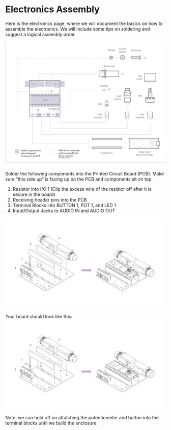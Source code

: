 # Electronics Assembly

Here is the electronics page, where we will document the basics on how to assemble the electronics. We will include some tips on soldering and suggest a logical assembly order. 

![Electronic Overview with brakedown of the PCB and components](Img/electronic_overview.jpg)

Solder the following components into the Printed Circuit Board (PCB). Make sure “this side up” is facing up on the PCB and components sit on top.

1. Resistor into I/O 1 (Clip the excess wire of the resistor off after it is secure in the board)
2. Receiving header pins into the PCB
3. Terminal Blocks into BUTTON 1, POT 1, and LED 1 
4. Input/Output Jacks to AUDIO IN and AUDIO OUT

![Perspective drawing of component locations](Img/electronic_solder_order.jpg)

Your board should look like this:
![Completed PCB with designated components soldered into place](Img/electronic_solder_order.jpg)

Note: we can hold off on attatching the potentiometer and button into the terminal blocks until we build the enclosure.

